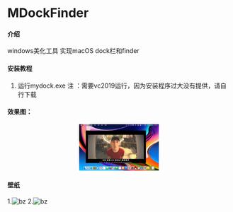 # MDockFinder

#### 介绍
windows美化工具
实现macOS dock栏和finder


#### 安装教程

1.  运行mydock.exe
    注  ：需要vc2019运行，因为安装程序过大没有提供，请自行下载




#### 效果图：
<div align=center>
<img src="效果.jpg" width="180" height="105">
</div>

#### 壁纸
1.![bz](Dark%20macOS%E5%A3%81%E7%BA%B8.jpg)
2.![bz](Light%20macOS%E5%A3%81%E7%BA%B8.jpg)
